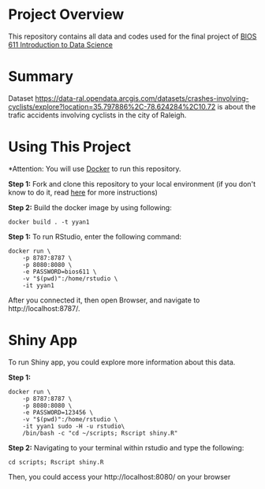# Project Overview
This repository contains all data and codes used for the final project of [BIOS 611 Introduction to Data Science](https://github.com/Vincent-Toups/datasci611)

# Summary
Dataset https://data-ral.opendata.arcgis.com/datasets/crashes-involving-cyclists/explore?location=35.797886%2C-78.624284%2C10.72 is about the trafic accidents involving cyclists in the city of Raleigh.

# Using This Project
*Attention: You will use [Docker](https://www.docker.com/)  to run this repository.

**Step 1:**
Fork and clone this repository to your local environment (if you don't know to do it, read [here](https://docs.github.com/en/get-started/quickstart/fork-a-repo) for more instructions)

**Step 2:**
Build the docker image by using following:

    docker build . -t yyan1


**Step 1:**
To run RStudio, enter the following command:

    docker run \
	    -p 8787:8787 \
	    -p 8080:8080 \
	    -e PASSWORD=bios611 \
	    -v "$(pwd)":/home/rstudio \
	    -it yyan1

After you connected it, then open Browser, and navigate to http://localhost:8787/.

# Shiny App
To run Shiny app, you could explore more information about this data.

**Step 1:**

    docker run \
	    -p 8787:8787 \
	    -p 8080:8080 \
	    -e PASSWORD=123456 \
	    -v "$(pwd)":/home/rstudio \
	    -it yyan1 sudo -H -u rstudio\
	    /bin/bash -c "cd ~/scripts; Rscript shiny.R"
**Step 2:**
Navigating to your terminal within rstudio and type the following:

    cd scripts; Rscript shiny.R
Then, you could access your http://localhost:8080/ on your browser

 


